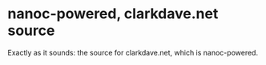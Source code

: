 # nanoc-powered, clarkdave.net source

Exactly as it sounds: the source for clarkdave.net, which is nanoc-powered.